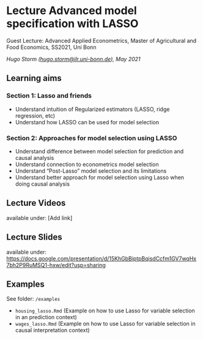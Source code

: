 # Lecture Advanced model specification with LASSO

Guest Lecture: Advanced Applied Econometrics, Master of Agricultural and 
Food Economics, SS2021, Uni Bonn 
  
*Hugo Storm (hugo.storm@ilr.uni-bonn.de),  May 2021*


## Learning aims

### Section 1: Lasso and friends
- Understand intuition of Regularized estimators (LASSO, ridge regression, etc) 
- Understand how LASSO can be used for model selection 

### Section 2: Approaches for model selection using LASSO  
- Understand difference between model selection for prediction and causal analysis
- Understand connection to econometrics model selection 
- Understand “Post-Lasso” model selection and its limitations
- Understand better approach for model selection using Lasso when doing causal analysis


## Lecture Videos
available under: [Add link]


## Lecture Slides 
available under: https://docs.google.com/presentation/d/15KhGbBiptpBqisdCcfm1GV7wqHx7bh2P9RuMSQ1-hxw/edit?usp=sharing

## Examples
See folder: ```/examples``` 

- ```housing_lasso.Rmd```  (Example on how to use Lasso for variable selection 
in an prediction context)
- ```wages_lasso.Rmd``` (Example on how to use Lasso for variable selection in 
causal interpretation context)